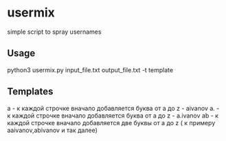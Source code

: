 # usermix
simple script to spray usernames


## Usage
python3 usermix.py input_file.txt output_file.txt -t template

## Templates

a - к каждой строчке вначало добавляется буква от a до z - aivanov
a. - к каждой строчке вначало добавляется буква от a до z - a.ivanov 
ab - к каждой строчке вначало добавляется две буквы от a до z ( к примеру aaivanov,abivanov и так далее)
